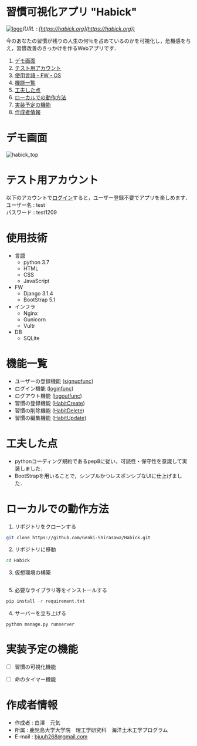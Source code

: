 # 習慣可視化アプリ "Habick"
[![logo](https://user-images.githubusercontent.com/74233278/145626939-e65973b2-8396-486b-bb88-05560f48c686.png)](https://habick.org)*(URL : [https://habick.org](https://habick.org))*

今のあなたの習慣が残りの人生の何％を占めているのかを可視化し，危機感を与え，習慣改善のきっかけを作るWebアプリです．  


1. [デモ画面](https://github.com/Genki-Shirasawa/Habick#%E3%83%87%E3%83%A2%E7%94%BB%E9%9D%A2)
2. [テスト用アカウント](https://github.com/Genki-Shirasawa/Habick#%E3%83%86%E3%82%B9%E3%83%88%E7%94%A8%E3%82%A2%E3%82%AB%E3%82%A6%E3%83%B3%E3%83%88)
3. [使用言語・FW・OS](https://github.com/Genki-Shirasawa/Habick#%E4%BD%BF%E7%94%A8%E8%A8%80%E8%AA%9Efwos)
4. [機能一覧](https://github.com/Genki-Shirasawa/Habick#%E6%A9%9F%E8%83%BD%E4%B8%80%E8%A6%A7)
5. [工夫した点](https://github.com/Genki-Shirasawa/Habick#%E5%B7%A5%E5%A4%AB%E3%81%97%E3%81%9F%E7%82%B9)
6. [ローカルでの動作方法](https://github.com/Genki-Shirasawa/Habick#%E3%83%AD%E3%83%BC%E3%82%AB%E3%83%AB%E3%81%A7%E3%81%AE%E5%8B%95%E4%BD%9C%E6%96%B9%E6%B3%95)
7. [実装予定の機能](https://github.com/Genki-Shirasawa/Habick#%E5%AE%9F%E8%A3%85%E4%BA%88%E5%AE%9A%E3%81%AE%E6%A9%9F%E8%83%BD)
8. [作成者情報](https://github.com/Genki-Shirasawa/Habick#%E4%BD%9C%E6%88%90%E8%80%85%E6%83%85%E5%A0%B1)


# デモ画面

![habick_top](https://user-images.githubusercontent.com/74233278/145671890-a854f189-a655-4d4b-80f7-2500672fd7cd.png)  


# テスト用アカウント

以下のアカウントで[ログイン](https://habick.org/login/)すると，ユーザー登録不要でアプリを楽しめます．  
ユーザー名 : test  
パスワード : test1209


# 使用技術
- 言語
  - python 3.7
  - HTML
  - CSS
  - JavaScript
- FW
  - Django 3.1.4
  - BootStrap 5.1
- インフラ
  - Nginx
  - Gunicorn
  - Vultr
- DB
  - SQLite


# 機能一覧

- ユーザーの登録機能 ([signupfunc](https://github.com/Genki-Shirasawa/Habick/blob/1556bcbc95a96defed766292e7d1edc9278ad41b/habitapp/views.py#L16))
- ログイン機能 ([loginfunc](https://github.com/Genki-Shirasawa/Habick/blob/1556bcbc95a96defed766292e7d1edc9278ad41b/habitapp/views.py#L32))
- ログアウト機能 ([logoutfunc](https://github.com/Genki-Shirasawa/Habick/blob/1556bcbc95a96defed766292e7d1edc9278ad41b/habitapp/views.py#L51))
- 習慣の登録機能 ([HabitCreate](https://github.com/Genki-Shirasawa/Habick/blob/1556bcbc95a96defed766292e7d1edc9278ad41b/habitapp/views.py#L73))
- 習慣の削除機能 ([HabitDelete](https://github.com/Genki-Shirasawa/Habick/blob/1556bcbc95a96defed766292e7d1edc9278ad41b/habitapp/views.py#L87))
- 習慣の編集機能 ([HabitUpdate](https://github.com/Genki-Shirasawa/Habick/blob/1556bcbc95a96defed766292e7d1edc9278ad41b/habitapp/views.py#L93))


# 工夫した点

- pythonコーディング規約であるpep8に従い，可読性・保守性を意識して実装しました．
- BootStrapを用いることで，シンプルかつレスポンシブなUIに仕上げました．


# ローカルでの動作方法

1. リポジトリをクローンする
```bash
git clone https://github.com/Genki-Shirasawa/Habick.git
```
2. リポジトリに移動
```bash
cd Habick
```
3. 仮想環境の構築
```bash

```
5. 必要なライブラリ等をインストールする
```bash
pip install -r requirement.txt
```
4. サーバーを立ち上げる
```
python manage.py runserver
```


# 実装予定の機能

- [ ] 習慣の可視化機能
- [ ] 命のタイマー機能


# 作成者情報

- 作成者 : 白澤　元気
- 所属 : 鹿児島大学大学院　理工学研究科　海洋土木工学プログラム
- E-mail : bjuuh268@gmail.com
